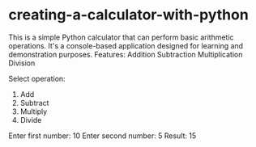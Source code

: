 # creating-a-calculator-with-python

This is a simple Python calculator that can perform basic arithmetic operations. It's a console-based application designed for learning and demonstration purposes.
Features:
Addition
Subtraction
Multiplication
Division

Select operation:
1. Add
2. Subtract
3. Multiply
4. Divide

Enter first number: 10
Enter second number: 5
Result: 15
